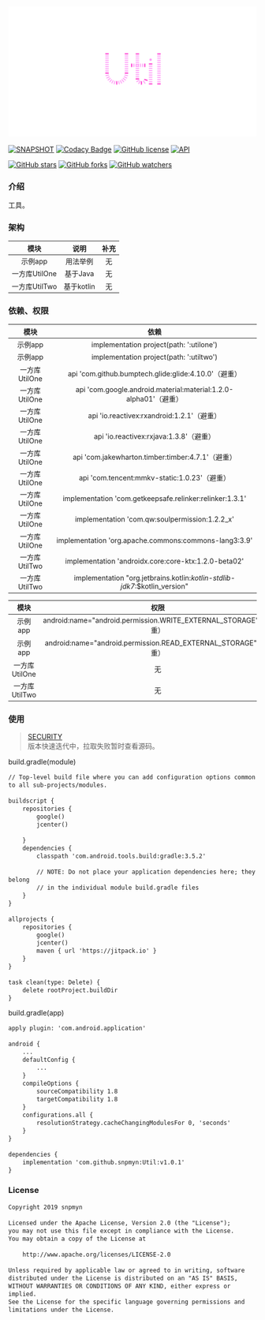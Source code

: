 <div align=center><img src="https://github.com/snpmyn/Util/raw/master/image.png"/></div>

[![SNAPSHOT](https://jitpack.io/v/Jaouan/Revealator.svg)](https://jitpack.io/#snpmyn/Util)
[![Codacy Badge](https://api.codacy.com/project/badge/Grade/9a0b01a4875242408cd21a8d20be2604)](https://www.codacy.com/manual/snpmyn/Util?utm_source=github.com&amp;utm_medium=referral&amp;utm_content=snpmyn/Util&amp;utm_campaign=Badge_Grade)
[![GitHub license](https://img.shields.io/badge/license-Apache%20License%202.0-blue.svg?style=flat)](https://www.apache.org/licenses/LICENSE-2.0)
[![API](https://img.shields.io/badge/API-19%2B-brightgreen.svg?style=flat)](https://android-arsenal.com/api?level=19)

[![GitHub stars](https://img.shields.io/github/stars/Bigkoo/Util.svg?style=social)](https://github.com/Bigkoo/Util/stargazers) 
[![GitHub forks](https://img.shields.io/github/forks/Bigkoo/Util.svg?style=social)](https://github.com/Bigkoo/Util/network) 
[![GitHub watchers](https://img.shields.io/github/watchers/Bigkoo/Util.svg?style=social)](https://github.com/Bigkoo/Util/watchers)

### 介绍
工具。

### 架构

| 模块 | 说明 | 补充 |
|:-:|:-:|:-:|
| 示例app | 用法举例 | 无 |
| 一方库UtilOne | 基于Java | 无 |
| 一方库UtilTwo | 基于kotlin | 无 |

### 依赖、权限

| 模块 | 依赖 |
|:-:|:-:|
| 示例app | implementation project(path: ':utilone') |
| 示例app | implementation project(path: ':utiltwo') |
| 一方库UtilOne | api 'com.github.bumptech.glide:glide:4.10.0'（避重）|
| 一方库UtilOne | api 'com.google.android.material:material:1.2.0-alpha01'（避重）|
| 一方库UtilOne | api 'io.reactivex:rxandroid:1.2.1'（避重）|
| 一方库UtilOne | api 'io.reactivex:rxjava:1.3.8'（避重）|
| 一方库UtilOne | api 'com.jakewharton.timber:timber:4.7.1'（避重）|
| 一方库UtilOne | api 'com.tencent:mmkv-static:1.0.23'（避重）|
| 一方库UtilOne | implementation 'com.getkeepsafe.relinker:relinker:1.3.1' |
| 一方库UtilOne | implementation 'com.qw:soulpermission:1.2.2_x' |
| 一方库UtilOne | implementation 'org.apache.commons:commons-lang3:3.9' |
| 一方库UtilTwo | implementation 'androidx.core:core-ktx:1.2.0-beta02' |
| 一方库UtilTwo | implementation "org.jetbrains.kotlin:*kotlin-stdlib-jdk7*:$kotlin_version" |

| 模块 | 权限 |
|:-:|:-:|
| 示例app | android:name="android.permission.WRITE_EXTERNAL_STORAGE"（避重）|
| 示例app | android:name="android.permission.READ_EXTERNAL_STORAGE"（避重）|
| 一方库UtilOne | 无 |
| 一方库UtilTwo | 无 |

### 使用
> [SECURITY](https://github.com/snpmyn/Util/blob/master/SECURITY.md)<br>
> 版本快速迭代中，拉取失败暂时查看源码。

build.gradle(module)
```
// Top-level build file where you can add configuration options common to all sub-projects/modules.

buildscript {  
    repositories {
        google()
        jcenter()
                
    }
    dependencies {
        classpath 'com.android.tools.build:gradle:3.5.2'           

        // NOTE: Do not place your application dependencies here; they belong
        // in the individual module build.gradle files
    }
}

allprojects {
    repositories {
        google()
        jcenter()
        maven { url 'https://jitpack.io' }
    }
}

task clean(type: Delete) {
    delete rootProject.buildDir
}
```
build.gradle(app)
```
apply plugin: 'com.android.application'

android {
    ...
    defaultConfig {
        ...      
    }       
    compileOptions {
        sourceCompatibility 1.8
        targetCompatibility 1.8
    }
    configurations.all {
        resolutionStrategy.cacheChangingModulesFor 0, 'seconds'
    }
}

dependencies {
    implementation 'com.github.snpmyn:Util:v1.0.1'
}
```

### License
```
Copyright 2019 snpmyn

Licensed under the Apache License, Version 2.0 (the "License");
you may not use this file except in compliance with the License.
You may obtain a copy of the License at

    http://www.apache.org/licenses/LICENSE-2.0

Unless required by applicable law or agreed to in writing, software
distributed under the License is distributed on an "AS IS" BASIS,
WITHOUT WARRANTIES OR CONDITIONS OF ANY KIND, either express or implied.
See the License for the specific language governing permissions and
limitations under the License.
```
